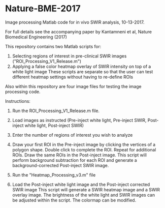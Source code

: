 # Nature-BME-2017
Image processing Matlab code for in vivo SWIR analysis, 10-13-2017.

For full details see the accompanying paper by Kantamneni et al, Nature Biomedical Engineering (2017)

This repository contains two Matlab scripts for:
1) Selecting regions of interest in pre-clinical SWIR images ("ROI_Processing_V1_Release.m")
2) Applying a false color heatmap overlay of SWIR intensity on top of a white light image
These scripts are separate so that the user can test different heatmap settings without having to re-define ROIs

Also within this repository are four image files for testing the image processing code.

Instructions:
1) Run the ROI_Processing_V1_Release.m file.
2) Load images as instructed (Pre-inject white light, Pre-inject SWIR, Post-inject white light, Post-inject SWIR)
3) Enter the number of regions of interest you wish to analyze
4) Draw your first ROI in the Pre-inject image by clicking the vertices of a polygon shape.  Double click to complete the ROI.  Repeat for additional ROIs.  Draw the same ROIs in the Post-inject image.
This script will perform background subtraction for each ROI and generate a background-corrected Post-inject SWIR image.

5) Run the "Heatmap_Processing_v3.m" file
6) Load the Post-inject white light image and the Post-inject corrected SWIR image
This script will generate a SWIR heatmap image and a SWIR overlay image.  The brightness of the white light and SWIR images can be adjusted within the script.  The colormap can be modified.
